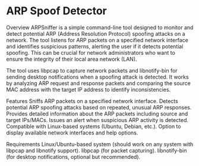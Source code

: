 # ARP Spoof Detector

Overview
ARPSniffer is a simple command-line tool designed to monitor and detect potential ARP (Address Resolution Protocol) spoofing attacks on a network. The tool listens for ARP packets on a specified network interface and identifies suspicious patterns, alerting the user if it detects potential spoofing. This can be crucial for network administrators who want to ensure the integrity of their local area network (LAN).

The tool uses libpcap to capture network packets and libnotify-bin for sending desktop notifications when a spoofing attack is detected. It works by analyzing ARP request and response packets and comparing the source MAC address with the target IP address to identify inconsistencies.

Features
Sniffs ARP packets on a specified network interface.
Detects potential ARP spoofing attacks based on repeated, unusual ARP responses.
Provides detailed information about the ARP packets including source and target IPs/MACs.
Issues an alert when suspicious ARP activity is detected.
Compatible with Linux-based systems (Ubuntu, Debian, etc.).
Option to display available network interfaces and help options.

Requirements
Linux/Ubuntu-based system (should work on any system with libpcap and libnotify support).
libpcap (for packet capturing).
libnotify-bin (for desktop notifications, optional but recommended).